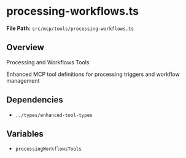 # processing-workflows.ts

**File Path:** `src/mcp/tools/processing-workflows.ts`

## Overview

Processing and Workflows Tools

Enhanced MCP tool definitions for processing triggers and workflow management

## Dependencies

- `../types/enhanced-tool-types`

## Variables

- `processingWorkflowsTools`

